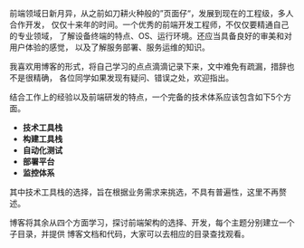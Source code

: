 前端领域日新月异，从之前如刀耕火种般的”页面仔“，发展到现在的工程级，多人合作开发，
仅仅十来年的时间。一个优秀的前端开发工程师，不仅仅要精通自己的专业领域，
了解设备终端的特点、OS、运行环境。还应当具备良好的审美和对用户体验的感觉，
以及了解服务部署、服务运维的知识。

我喜欢用博客的形式，将自己学习的点点滴滴记录下来，文中难免有疏漏，措辞也不是很精确，
各位同学如果发现有疑问、错误之处，欢迎指出。

结合工作上的经验以及前端研发的特点，一个完备的技术体系应该包含如下5个方面。
- **技术工具栈**
- **构建工具栈**
- **自动化测试**
- **部署平台**
- **监控体系**

其中技术工具栈的选择，旨在根据业务需求来挑选，不具有普遍性，这里不再赘述。

博客将其余从四个方面学习，探讨前端架构的选择、开发，每个主题分别建立一个子目录，并提供
博客文档和代码，大家可以去相应的目录查找观看。


